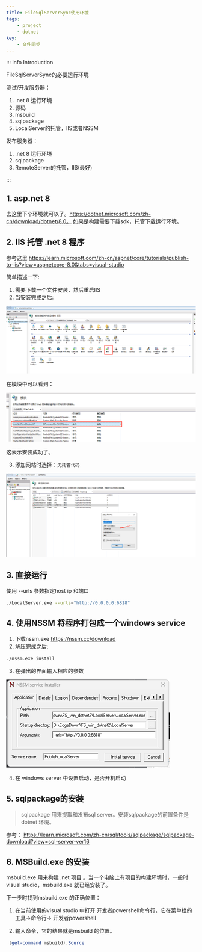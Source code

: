 ```yaml
---
title: FileSqlServerSync使用环境
tags:
    - project
    - dotnet
key: 
    - 文件同步
---
```


::: info Introduction

FileSqlServerSync的必要运行环境

测试/开发服务器：

1. .net 8 运行环境 
2. 源码
3. msbuild
4. sqlpackage
5. LocalServer的托管，IIS或者NSSM

发布服务器：

1. .net 8 运行环境
2. sqlpackage
3. RemoteServer的托管，IIS(最好)

:::

## 1. asp.net 8 

去这里下个环境就可以了。https://dotnet.microsoft.com/zh-cn/download/dotnet/8.0。
如果是构建需要下载sdk，托管下载运行环境。



## 2. IIS 托管 .net 8 程序

参考这里 https://learn.microsoft.com/zh-cn/aspnet/core/tutorials/publish-to-iis?view=aspnetcore-8.0&tabs=visual-studio

简单描述一下:

1. 需要下载一个文件安装，然后重启IIS
2. 当安装完成之后: 

![alt text](1729151402844.png)

在模块中可以看到：

![alt text](1729151465151.png)

这表示安装成功了。

3. 添加网站时选择：`无托管代码`

![alt text](image.png)

## 3. 直接运行 

使用 --urls 参数指定host ip 和端口 

```bash
./LocalServer.exe --urls="http://0.0.0.0:6818"

```

## 4. 使用NSSM 将程序打包成一个windows service

1. 下载nssm.exe https://nssm.cc/download
2. 解压完成之后:

```bash
./nssm.exe install
```
3. 在弹出的界面输入相应的参数

![alt text](2daa5e822ea5257545116d4c063b679.png)

4. 在 windows server 中设置启动，是否开机启动

## 5. sqlpackage的安装

> sqlpackage 用来提取和发布sql server。安装sqlpackage的前置条件是dotnet 环境。

参考： https://learn.microsoft.com/zh-cn/sql/tools/sqlpackage/sqlpackage-download?view=sql-server-ver16

## 6. MSBuild.exe 的安装

msbuild.exe 用来构建 .net 项目 。当一个电脑上有项目的构建环境时，一般时visual studio，msbuild.exe 就已经安装了。

下一步时找到msbuild.exe 的正确位置：

1. 在当前使用的visual studio 中打开 开发者powershell命令行，它在菜单栏的 工具->命令行-> 开发者powershell

2. 输入命令，它的结果就是msbuild 的位置。

```powershell
 (get-command msbuild).Source
```
